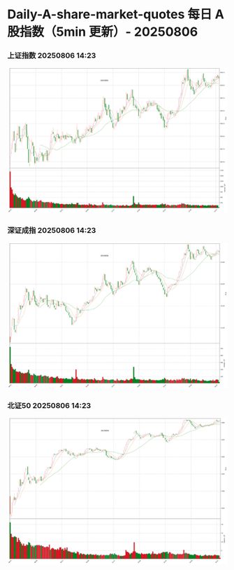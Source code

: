 
# Daily-A-share-market-quotes 每日 A 股指数（5min 更新）- 20250806

### 上证指数 20250806 14:23
![](./fig/2025/8/20250806-sh000001.png)

### 深证成指 20250806 14:23
![](./fig/2025/8/20250806-sz399001.png)

### 北证50 20250806 14:23
![](./fig/2025/8/20250806-bj899050.png)

